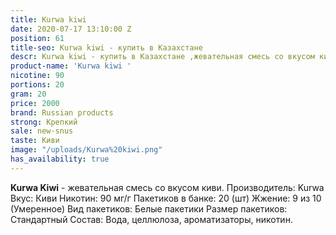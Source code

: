 ```yaml
---
title: Kurwa kiwi
date: 2020-07-17 13:10:00 Z
position: 61
title-seo: Kurwa kiwi - купить в Казахстане
descr: Kurwa kiwi - купить в Казахстане ,жевательная смесь со вкусом киви
product-name: 'Kurwa kiwi '
nicotine: 90
portions: 20
gram: 20
price: 2000
brand: Russian products
strong: Крепкий
sale: new-snus
taste: Киви
image: "/uploads/Kurwa%20kiwi.png"
has_availability: true
---
```


**Kurwa Kiwi** - жевательная смесь со вкусом киви. Производитель: Kurwa Вкус: Киви 
Никотин: 90 мг/г 
Пакетиков в банке: 20 (шт)
Жжение: 9 из 10 (Умеренное) 
Вид пакетиков: Белые пакетики Размер пакетиков: Стандартный Состав: Вода, целлюлоза, ароматизаторы, никотин.